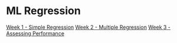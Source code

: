 # ML Regression

[Week 1 - Simple Regression](./week1.md)
[Week 2 - Multiple Regression](./week2.md)
[Week 3 - Assessing Performance](./week3.md)
